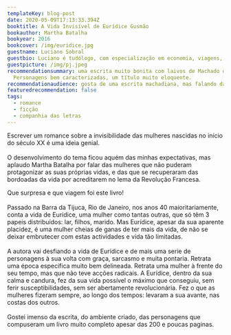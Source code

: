 ```yaml
---
templateKey: blog-post
date: 2020-05-09T17:13:33.394Z
booktitle: A Vida Invisível de Eurídice Gusmão
bookauthor: Martha Batalha
bookyear: 2016
bookcover: /img/euridice.jpg
guestname: Luciano Sobral
guestbio: Luciano é tudólogo, com especialização em economia, viagens, jazz e literatura.
guestpicture: /img/pj.jpeg
recommendationsummary: uma escrita muito bonita com laivos de Machado de Assis.
  Personagens bem caracterizadas, um título muito eloquente.
recommendationaudience: gosta de uma escrita machadiana, mas falando da perspectiva feminina do mundo.
featuredrecommendation: false
tags:
  - romance
  - ficção
  - companhia das letras
---
```

Escrever um romance sobre a invisibilidade das mulheres nascidas no início do século XX é uma ideia genial.\
\
O desenvolvimento do tema ficou aquém das minhas expectativas, mas aplaudo Martha Batalha por falar das mulheres que não puderam protagonizar as suas próprias vidas, e das que se recuperaram das bordoadas da vida por acreditarem no lema da Revolução Francesa.

Que surpresa e que viagem foi este livro!\
\
Passado na Barra da Tijuca, Rio de Janeiro, nos anos 40 maioritariamente, conta a vida de Eurídice, uma mulher como tantas outras, que só têm 3 papeis distribuídos: lar, filhos, marido. Mas Eurídice, apesar da sua aparente placidez, é uma mulher cheias de ganas de ter mais da vida, de não se deixar embrutecer com estas actividades e vida tão limitadas.\
\
A autora vai desfiando a vida de Eurídice e de mais uma serie de personagens à sua volta com graça, sarcasmo e muita pontaria. Retrata uma época especifica muito bem delineada. Retrata uma mulher à frente do seu tempo, mas que não teve acções radicais. A Eurídice, dentro da sua calma e candura, fez da sua vida possível o máximo que conseguiu, sem ferir susceptibilidades, sem ser abertamente revolucionária. Fez o que as mulheres fizeram sempre, ao longo dos tempos: levaram a sua avante, nas costas dos outros.\
\
Gostei imenso da escrita, do ambiente criado, das personagens que compuseram um livro muito completo apesar das 200 e poucas paginas.